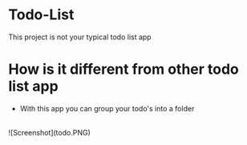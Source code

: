 # Todo-List
This project is not your typical todo list app

# How is it different from other todo list app 

* With this app you can group your todo's into a folder 
<br>
![Screenshot](todo.PNG)

